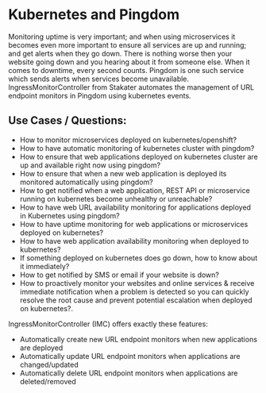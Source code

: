 # Kubernetes and Pingdom

Monitoring uptime is very important; and when using microservices it becomes even more important to ensure all services 
are up and running; and get alerts when they go down. There is nothing worse then your website going down and you hearing 
about it from someone else. When it comes to downtime, every second counts. Pingdom is one such service which sends alerts 
when services become unavailable. IngressMonitorController from Stakater automates the management of URL endpoint 
monitors in Pingdom using kubernetes events.

## Use Cases / Questions:

- How to monitor microservices deployed on kubernetes/openshift?
- How to have automatic monitoring of kubernetes cluster with pingdom?
- How to ensure that web applications deployed on kubernetes cluster are up and available right now using pingdom?
- How to ensure that when a new web application is deployed its monitored automatically using pingdom?
- How to get notified when a web application, REST API or microservice running on kubernetes become unhealthy or unreachable?
- How to have web URL availability monitoring for applications deployed in Kubernetes using pingdom?
- How to have uptime monitoring for web applications or microservices deployed on kubernetes?
- How to have web application availability monitoring when deployed to kubernetes?
- If something deployed on kubernetes does go down, how to know about it immediately?
- How to get notified by SMS or email if your website is down?
- How to proactively monitor your websites and online services & receive immediate notification when a problem is 
detected so you can quickly resolve the root cause and prevent potential escalation when deployed on kubernetes?.

IngressMonitorController (IMC) offers exactly these features:

- Automatically create new URL endpoint monitors when new applications are deployed
- Automatically update URL endpoint monitors when applications are changed/updated
- Automatically delete URL endpoint monitors when applications are deleted/removed